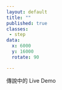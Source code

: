 ```yaml
---
layout: default
title: ""
published: true
classes:
 - step
data:
  x: 6000
  y: 16000
  rotate: 90

---
```


傳說中的 Live Demo

